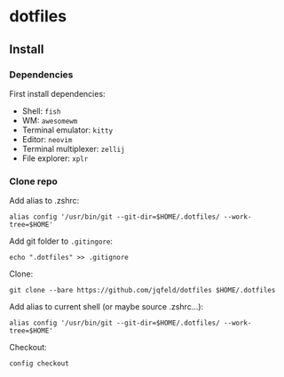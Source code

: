 # dotfiles

## Install
### Dependencies
First install dependencies:

- Shell: `fish`
- WM: `awesomewm`
- Terminal emulator: `kitty`
- Editor: `neovim`
- Terminal multiplexer: `zellij`
- File explorer: `xplr`

### Clone repo
Add alias to .zshrc:
```fish
alias config '/usr/bin/git --git-dir=$HOME/.dotfiles/ --work-tree=$HOME'
```
Add git folder to `.gitingore`:
```fish
echo ".dotfiles" >> .gitignore
```
Clone:
```fish
git clone --bare https://github.com/jqfeld/dotfiles $HOME/.dotfiles
```
Add alias to current shell (or maybe source .zshrc...):
```fish
alias config '/usr/bin/git --git-dir=$HOME/.dotfiles/ --work-tree=$HOME'
```
Checkout:
```fish
config checkout
```
